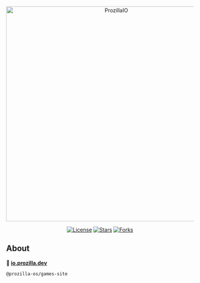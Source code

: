 <div align="center">
 <br />
 <p>
  <a href="https://io.prozilla.dev/"><img src="https://io.prozilla.dev/assets/banner-logo-title-small.png" width="576" alt="ProzillaIO" /></a>
 </p>
 <p>
  <a href="https://github.com/prozilla-os/ProzillaIO/blob/main/LICENSE.md"><img alt="License" src="https://img.shields.io/github/license/prozilla-os/ProzillaIO?style=flat-square&color=FF4D5B&label=License"></a>
  <a href="https://github.com/prozilla-os/ProzillaIO"><img alt="Stars" src="https://img.shields.io/github/stars/prozilla-os/ProzillaIO?style=flat-square&color=FED24C&label=%E2%AD%90"></a>
  <a href="https://github.com/prozilla-os/ProzillaIO"><img alt="Forks" src="https://img.shields.io/github/forks/prozilla-os/ProzillaIO?style=flat-square&color=4D9CFF&label=Forks&logo=github"></a>
 </p>
</div>

## About

**🔗 [io.prozilla.dev](https://io.prozilla.dev/)**

`@prozilla-os/games-site`
